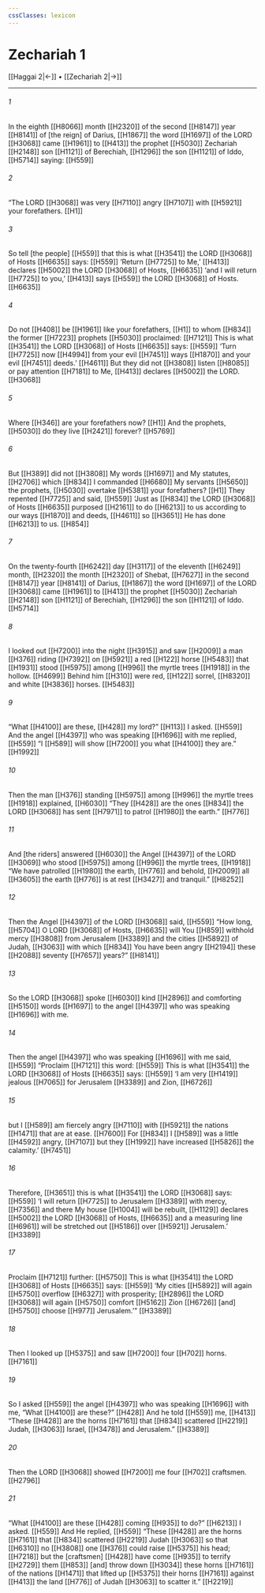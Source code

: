 ```yaml
---
cssClasses: lexicon
---
```


# Zechariah 1

[[Haggai 2|←]] • [[Zechariah 2|→]]

---

###### 1
In the eighth [[H8066]] month [[H2320]] of the second [[H8147]] year [[H8141]] of [the reign] of Darius, [[H1867]] the word [[H1697]] of the LORD [[H3068]] came [[H1961]] to [[H413]] the prophet [[H5030]] Zechariah [[H2148]] son [[H1121]] of Berechiah, [[H1296]] the son [[H1121]] of Iddo, [[H5714]] saying: [[H559]]

###### 2
“The LORD [[H3068]] was very [[H7110]] angry [[H7107]] with [[H5921]] your forefathers. [[H1]]

###### 3
So tell [the people] [[H559]] that this is what [[H3541]] the LORD [[H3068]] of Hosts [[H6635]] says: [[H559]] ‘Return [[H7725]] to Me,’ [[H413]] declares [[H5002]] the LORD [[H3068]] of Hosts, [[H6635]] ‘and I will return [[H7725]] to you,’ [[H413]] says [[H559]] the LORD [[H3068]] of Hosts. [[H6635]]

###### 4
Do not [[H408]] be [[H1961]] like your forefathers, [[H1]] to whom [[H834]] the former [[H7223]] prophets [[H5030]] proclaimed: [[H7121]] This is what [[H3541]] the LORD [[H3068]] of Hosts [[H6635]] says: [[H559]] ‘Turn [[H7725]] now [[H4994]] from your evil [[H7451]] ways [[H1870]] and your evil [[H7451]] deeds.’ [[H4611]] But they did not [[H3808]] listen [[H8085]] or pay attention [[H7181]] to Me, [[H413]] declares [[H5002]] the LORD. [[H3068]]

###### 5
Where [[H346]] are your forefathers now? [[H1]] And the prophets, [[H5030]] do they live [[H2421]] forever? [[H5769]]

###### 6
But [[H389]] did not [[H3808]] My words [[H1697]] and My statutes, [[H2706]] which [[H834]] I commanded [[H6680]] My servants [[H5650]] the prophets, [[H5030]] overtake [[H5381]] your forefathers? [[H1]] They repented [[H7725]] and said, [[H559]] ‘Just as [[H834]] the LORD [[H3068]] of Hosts [[H6635]] purposed [[H2161]] to do [[H6213]] to us  according to our ways [[H1870]] and deeds, [[H4611]] so [[H3651]] He has done [[H6213]] to us. [[H854]]

###### 7
On the twenty-fourth [[H6242]] day [[H3117]] of the eleventh [[H6249]] month, [[H2320]] the month [[H2320]] of Shebat, [[H7627]] in the second [[H8147]] year [[H8141]] of Darius, [[H1867]] the word [[H1697]] of the LORD [[H3068]] came [[H1961]] to [[H413]] the prophet [[H5030]] Zechariah [[H2148]] son [[H1121]] of Berechiah, [[H1296]] the son [[H1121]] of Iddo. [[H5714]]

###### 8
I looked out [[H7200]] into the night [[H3915]] and saw [[H2009]] a man [[H376]] riding [[H7392]] on [[H5921]] a red [[H122]] horse [[H5483]] that [[H1931]] stood [[H5975]] among [[H996]] the myrtle trees [[H1918]] in the hollow. [[H4699]] Behind him [[H310]] were red, [[H122]] sorrel, [[H8320]] and white [[H3836]] horses. [[H5483]]

###### 9
“What [[H4100]] are these, [[H428]] my lord?” [[H113]] I asked. [[H559]] And the angel [[H4397]] who was speaking [[H1696]] with me  replied, [[H559]] “I [[H589]] will show [[H7200]] you what [[H4100]] they are.” [[H1992]]

###### 10
Then the man [[H376]] standing [[H5975]] among [[H996]] the myrtle trees [[H1918]] explained, [[H6030]] “They [[H428]] are the ones [[H834]] the LORD [[H3068]] has sent [[H7971]] to patrol [[H1980]] the earth.” [[H776]]

###### 11
And [the riders] answered [[H6030]] the Angel [[H4397]] of the LORD [[H3069]] who stood [[H5975]] among [[H996]] the myrtle trees, [[H1918]] “We have patrolled [[H1980]] the earth, [[H776]] and behold, [[H2009]] all [[H3605]] the earth [[H776]] is at rest [[H3427]] and tranquil.” [[H8252]]

###### 12
Then the Angel [[H4397]] of the LORD [[H3068]] said, [[H559]] “How long, [[H5704]] O LORD [[H3068]] of Hosts, [[H6635]] will You [[H859]] withhold mercy [[H3808]] from Jerusalem [[H3389]] and the cities [[H5892]] of Judah, [[H3063]] with which [[H834]] You have been angry [[H2194]] these [[H2088]] seventy [[H7657]] years?” [[H8141]]

###### 13
So the LORD [[H3068]] spoke [[H6030]] kind [[H2896]] and comforting [[H5150]] words [[H1697]] to the angel [[H4397]] who was speaking [[H1696]] with me. 

###### 14
Then the angel [[H4397]] who was speaking [[H1696]] with me said, [[H559]] “Proclaim [[H7121]] this word: [[H559]] This is what [[H3541]] the LORD [[H3068]] of Hosts [[H6635]] says: [[H559]] ‘I am very [[H1419]] jealous [[H7065]] for Jerusalem [[H3389]] and Zion, [[H6726]]

###### 15
but I [[H589]] am fiercely angry [[H7110]] with [[H5921]] the nations [[H1471]] that are at ease. [[H7600]] For [[H834]] I [[H589]] was a little [[H4592]] angry, [[H7107]] but they [[H1992]] have increased [[H5826]] the calamity.’ [[H7451]]

###### 16
Therefore, [[H3651]] this is what [[H3541]] the LORD [[H3068]] says: [[H559]] ‘I will return [[H7725]] to Jerusalem [[H3389]] with mercy, [[H7356]] and there  My house [[H1004]] will be rebuilt, [[H1129]] declares [[H5002]] the LORD [[H3068]] of Hosts, [[H6635]] and a measuring line [[H6961]] will be stretched out [[H5186]] over [[H5921]] Jerusalem.’ [[H3389]]

###### 17
Proclaim [[H7121]] further: [[H5750]] This is what [[H3541]] the LORD [[H3068]] of Hosts [[H6635]] says: [[H559]] ‘My cities [[H5892]] will again [[H5750]] overflow [[H6327]] with prosperity; [[H2896]] the LORD [[H3068]] will again [[H5750]] comfort [[H5162]] Zion [[H6726]] [and] [[H5750]] choose [[H977]] Jerusalem.’” [[H3389]]

###### 18
Then I looked up [[H5375]] and saw [[H7200]] four [[H702]] horns. [[H7161]]

###### 19
So I asked [[H559]] the angel [[H4397]] who was speaking [[H1696]] with me,  “What [[H4100]] are these?” [[H428]] And he told [[H559]] me, [[H413]] “These [[H428]] are the horns [[H7161]] that [[H834]] scattered [[H2219]] Judah, [[H3063]] Israel, [[H3478]] and Jerusalem.” [[H3389]]

###### 20
Then the LORD [[H3068]] showed [[H7200]] me four [[H702]] craftsmen. [[H2796]]

###### 21
“What [[H4100]] are these [[H428]] coming [[H935]] to do?” [[H6213]] I asked. [[H559]] And He replied, [[H559]] “These [[H428]] are the horns [[H7161]] that [[H834]] scattered [[H2219]] Judah [[H3063]] so that [[H6310]] no [[H3808]] one [[H376]] could raise [[H5375]] his head; [[H7218]] but the [craftsmen] [[H428]] have come [[H935]] to terrify [[H2729]] them [[H853]] [and] throw down [[H3034]] these horns [[H7161]] of the nations [[H1471]] that lifted up [[H5375]] their horns [[H7161]] against [[H413]] the land [[H776]] of Judah [[H3063]] to scatter it.” [[H2219]]

